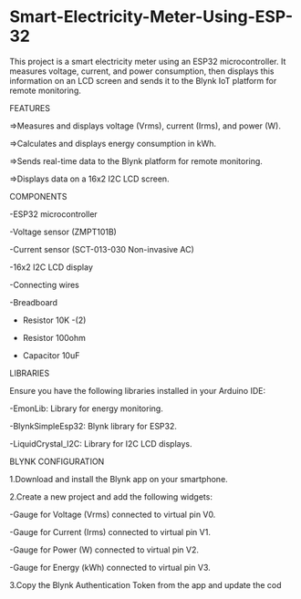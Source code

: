 # Smart-Electricity-Meter-Using-ESP-32

This project is a smart electricity meter using an ESP32 microcontroller. It measures voltage, current, and power consumption, then displays this information on an LCD screen and sends it to the Blynk IoT platform for remote monitoring.


FEATURES

=>Measures and displays voltage (Vrms), current (Irms), and power (W).

=>Calculates and displays energy consumption in kWh.

=>Sends real-time data to the Blynk platform for remote monitoring.

=>Displays data on a 16x2 I2C LCD screen.

COMPONENTS

-ESP32 microcontroller

-Voltage sensor (ZMPT101B)

-Current sensor (SCT-013-030 Non-invasive AC)

-16x2 I2C LCD display

-Connecting wires

-Breadboard

-	Resistor 10K -(2)

-	Resistor 100ohm

-	Capacitor 10uF

LIBRARIES

Ensure you have the following libraries installed in your Arduino IDE:

-EmonLib: Library for energy monitoring.

-BlynkSimpleEsp32: Blynk library for ESP32.

-LiquidCrystal_I2C: Library for I2C LCD displays.

BLYNK CONFIGURATION

1.Download and install the Blynk app on your smartphone.

2.Create a new project and add the following widgets:

-Gauge for Voltage (Vrms) connected to virtual pin V0.

-Gauge for Current (Irms) connected to virtual pin V1.

-Gauge for Power (W) connected to virtual pin V2.

-Gauge for Energy (kWh) connected to virtual pin V3.

3.Copy the Blynk Authentication Token from the app and update the cod


